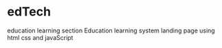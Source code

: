 # edTech
education learning section
Education learning system landing page using html css and javaScript
